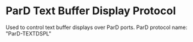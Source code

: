 # ParD Text Buffer Display Protocol
Used to control text buffer displays over ParD ports.
ParD protocol name: "ParD-TEXTDSPL"
